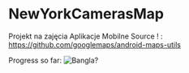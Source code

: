 # NewYorkCamerasMap
Projekt na zajęcia Aplikacje Mobilne
Source ! : https://github.com/googlemaps/android-maps-utils



Progress so far:
![Bangla?](/image2.gif)

